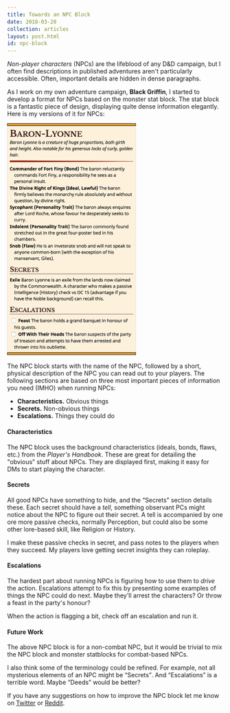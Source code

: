 ```yaml
---
title: Towards an NPC Block
date: 2018-03-20
collection: articles
layout: post.html
id: npc-block
---
```

<p><em>Non-player characters</em> (NPCs) are the lifeblood of any D&amp;D campaign, but I often find descriptions in published adventures aren't particularly accessible. Often, important details are hidden in dense paragraphs.</p>

<p>As I work on my own adventure campaign, <strong>Black Griffin</strong>, I started to develop a format for NPCs based on the monster stat block. The stat block is a fantastic piece of design, displaying quite dense information elegantly. Here is my versions of it for NPCs:</p>

<img src="images/npc-block.png" style="max-width: 300px" alt="Example NPC block">

<p>The NPC block starts with the name of the NPC, followed by a short, physical description of the NPC you can read out to your players. The following sections are based on three most important pieces of information you need (IMHO) when running NPCs:</p>

<ul>
  <li><strong>Characteristics.</strong> Obvious things</li>
  <li><strong>Secrets.</strong> Non-obvious things</li>
  <li><strong>Escalations.</strong> Things they could do</li>
</ul>

<h4>Characteristics</h4>

<p>The NPC block uses the background characteristics (ideals, bonds, flaws, etc.) from the <em>Player's Handbook</em>. These are great for detailing the "obvious" stuff about NPCs. They are displayed first, making it easy for DMs to start playing the character.</li>

<h4>Secrets</h4>

<p>All good NPCs have something to hide, and the <q>Secrets</q> section details these. Each secret should have a <em>tell</em>, something observant PCs might notice about the NPC to figure out their secret. A tell is accompanied by one ore more passive checks, normally Perception, but could also be some other lore-based skill, like Religion or History.</p>

<p>I make these passive checks in secret, and pass notes to the players when they succeed. My players love getting secret insights they can roleplay.</p>

<h4>Escalations</h4>

<p>The hardest part about running NPCs is figuring how to use them to <em>drive</em> the action. Escalations attempt to fix this by presenting some examples of things the NPC could do next. Maybe they'll arrest the characters? Or throw a feast in the party's honour?</p>

<p>When the action is flagging a bit, check off an escalation and run it.</p>

<h4>Future Work</h4>

<p>The above NPC block is for a non-combat NPC, but it would be trivial to mix the NPC block and monster statblocks for combat-based NPCs.</p>

<p>I also think some of the terminology could be refined. For example, not all mysterious elements of an NPC might be <q>Secrets</q>. And <q>Escalations</q> is a terrible word. Maybe <q>Deeds</q> would be better?</p>

<p>If you have any suggestions on how to improve the NPC block let me know on <a href="https://twitter.com/grislyeye/status/976139172267397120">Twitter</a> or <a href="https://www.reddit.com/r/UnearthedArcana/comments/85tqi8/proof_of_concept_stat_block_for_npcs/">Reddit</a>.</p>
